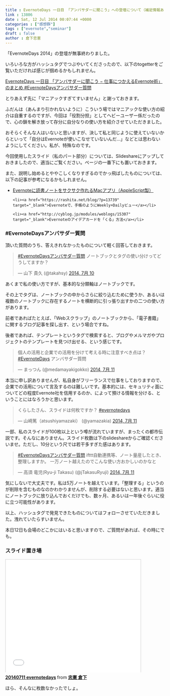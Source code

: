 ```yaml
---
title : EvernoteDays 一日目 「アンバサダーに聞こう」への登壇について（補足情報あり） #EvernoteDays #EvernoteDaysアンバサダー質問
link : 13806
date : Sat, 12 Jul 2014 00:07:44 +0000
categories : ["感想群"]
tags : ["evernote","seminar"]
draft : false
author : 倉下忠憲
---
```


「EvernoteDays 2014」の登壇が無事終わりました。

いろいろな方がハッシュタグでつぶやいてくださったので、以下のtogetterをご覧いただければ感じが掴めるかもしれません。

<a href="http://togetter.com/li/691517" target="_blank">EvernoteDays 一日目 「アンバサダーに聞こう − 仕事につかえるEvernote術」のまとめ #EvernoteDaysアンバサダー質問</a>

とりあえず先に「マニアックすぎてすいません」と謝っておきます。

ふだんは（あんまり引かれないように）こういう場ではマニアックな使い方の紹介は自重するのですが、今回は「役割分担」としてヘビーユーザー係だったので、心の鎖を解き放って存分に自分なりの使い方を紹介させていただきました。

おそらくそんな人はいないと思いますが、決して私と同じように使えていないからといって「自分はEvernoteが使いこなせていないんだ…」などとは思わないようにしてください。私が、特殊なのです。

今回使用したスライド（私のパート部分）については、Slideshareにアップしておきましたので、適当にご覧ください。ページの一番下にも置いておきます。

また、説明し始めるとややこしくなりすぎるのでかっ飛ばしたものについては、以下の記事が参考になるかもしれません。

<ul>
	<li><a href="https://rashita.net/blog/?p=10327" target="_blank">Evernoteに読書ノートをサクサク作れるMacアプリ（AppleScript製）</a></li>

	<li><a href="https://rashita.net/blog/?p=13739" target="_blank">Evernoteで、手帳のようにWeekly+Dailyビュー</a></li>

	<li><a href="http://cyblog.jp/modules/weblogs/15307" target="_blank">Evernoteのアイデアカードを「くる」方法</a></li>
</ul>



<H3>#EvernoteDaysアンバサダー質問</H3>

頂いた質問のうち、答えきれなかったものについて軽く回答しておきます。

<blockquote class="twitter-tweet" lang="ja"><p><a href="https://twitter.com/hashtag/EvernoteDays%E3%82%A2%E3%83%B3%E3%83%90%E3%82%B5%E3%83%80%E3%83%BC%E8%B3%AA%E5%95%8F?src=hash">#EvernoteDaysアンバサダー質問</a> ノートブックとタグの使い分けってどうしてますか？</p>&mdash; 山下 貴久 (@takahsy) <a href="https://twitter.com/takahsy/statuses/487227595625209857">2014, 7月 10</a></blockquote>
<script async src="//platform.twitter.com/widgets.js" charset="utf-8"></script>

あくまで私の使い方ですが、基本的な分類軸はノートブックです。

その上でタグは、ノートブックの中からさらに絞り込むために使うか、あるいは複数のノートブックに存在するノートを横断的に引っ張り出すかの二つの使い方があります。

前者であればたとえば、「Webスクラップ」のノートブックから、「電子書籍」に関するブログ記事を探し出す、という場合ですね。

後者であれば、テンプレートというタグで検索すると、ブログやメルマガやプロジェクトのテンプレートを見つけ出せる、という感じです。

<blockquote class="twitter-tweet" lang="ja"><p>個人の活用と企業での活用を分けて考える時に注意すべき点は？<a href="https://twitter.com/hashtag/EvernoteDays?src=hash">#EvernoteDays</a> アンバサダー質問</p>&mdash; まっつん (@medamayakigokko) <a href="https://twitter.com/medamayakigokko/statuses/487494029718716416">2014, 7月 11</a></blockquote>
<script async src="//platform.twitter.com/widgets.js" charset="utf-8"></script>

本当に申し訳ありませんが、私自身がフリーランスで仕事をしておりますので、企業での活用について言及するのは難しいです。基本的には、セキュリティ面についてどの程度Evernote社を信用するのか、によって預ける情報を分ける、ということにはなろうかと思います。

<blockquote class="twitter-tweet" lang="ja"><p>くらしたさん、スライドは何枚ですか？ <a href="https://twitter.com/hashtag/evernotedays?src=hash">#evernotedays</a></p>&mdash; 山崎篤（atsushiyamazaki） (@yamazakia) <a href="https://twitter.com/yamazakia/statuses/487498109346279424">2014, 7月 11</a></blockquote>
<script async src="//platform.twitter.com/widgets.js" charset="utf-8"></script>

一部、私のスライドが100枚以上という噂が流れていますが、まったくの都市伝説です。そんなにありません。スライド枚数は下のslideshareからご確認くださいませ。ただし、10分という尺では若干多すぎた感はあります。

<blockquote class="twitter-tweet" lang="ja"><p><a href="https://twitter.com/hashtag/EvernoteDays%E3%82%A2%E3%83%B3%E3%83%90%E3%82%B5%E3%83%80%E3%83%BC%E8%B3%AA%E5%95%8F?src=hash">#EvernoteDaysアンバサダー質問</a>  ifttt自動連携等、ノート量産したとき、整理しますか。 一万ノート越えたのでこんな使い方おかしいのかなと</p>&mdash; 高須 竜児(Ryu-ji Takasu) (@jTakasuRyuji) <a href="https://twitter.com/jTakasuRyuji/statuses/487532589968658433">2014, 7月 11</a></blockquote>
<script async src="//platform.twitter.com/widgets.js" charset="utf-8"></script>

気にしないで大丈夫です。私は5万ノートを越えています。「整理する」というのが削除を含むものなのかわかりませんが、削除する必要はないと思います。適当にノートブックに放り込んでおくだけでも、数ヶ月、あるいは一年後ぐらいに役に立つ可能性があります。

以上、ハッシュタグで発見できたものについてはフォローさせていただきました。洩れていたらすいません。

本日12日も会場のどこかにはいると思いますので、ご質問があれば、その時にでも。

<H3>スライド置き場</H3>

<iframe src="//www.slideshare.net/slideshow/embed_code/36878742" width="427" height="356" frameborder="0" marginwidth="0" marginheight="0" scrolling="no" style="border:1px solid #CCC; border-width:1px 1px 0; margin-bottom:5px; max-width: 100%;" allowfullscreen> </iframe> <div style="margin-bottom:5px"> <strong> <a href="https://www.slideshare.net/ssuser45f3bd19/20140711-evernotedays" title="20140711 evernotedays" target="_blank">20140711 evernotedays</a> </strong> from <strong><a href="http://www.slideshare.net/ssuser45f3bd19" target="_blank">忠憲 倉下</a></strong> </div>

ほら、そんなに枚数なかったでしょ。

